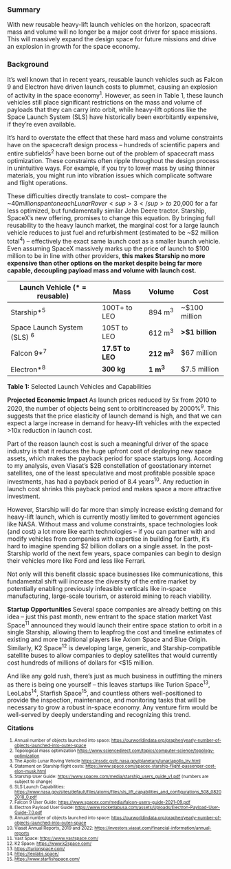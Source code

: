 ### Summary

With new reusable heavy-lift launch vehicles on the horizon, spacecraft mass and volume will no longer be a major cost driver for space missions. This will massively expand the design space for future missions and drive an explosion in growth for the space economy.

### Background
It’s well known that in recent years, reusable launch vehicles such as Falcon 9 and Electron have driven launch costs to plummet, causing an explosion of activity in the space economy<sup>1</sup>. However, as seen in Table 1, these launch vehicles still place significant restrictions on the mass and volume of payloads that they can carry into orbit, while heavy-lift options like the Space Launch System (SLS) have historically been exorbitantly expensive, if they’re even available.


It’s hard to overstate the effect that these hard mass and volume constraints have on the spacecraft design process – hundreds of scientific papers and entire subfields<sup>2</sup> have been borne out of the problem of spacecraft mass optimization. These constraints often ripple throughout the design process in unintuitive ways. For example, if you try to lower mass by using thinner materials, you might run into vibration issues which complicate software and flight operations.


These difficulties directly translate to cost– compare the ~$40 million spent on each Lunar Rover<sup>3</sup> to ~$20,000 for a far less optimized, but fundamentally similar John Deere tractor. Starship, SpaceX’s new offering, promises to change this equation. By bringing full reusability to the heavy launch market, the marginal cost for a large launch vehicle reduces to just fuel and refurbishment (estimated to be ~$2 million total<sup>4</sup>) – effectively the exact same launch cost as a smaller launch vehicle. Even assuming SpaceX massively marks up the price of launch to $100 million to be in line with other providers, **this makes Starship no more expensive than other options on the market despite being far more capable, decoupling payload mass and volume with launch cost.**


| **Launch Vehicle** (* = reusable)         | **Mass**         | **Volume**            | **Cost**        |
|-------------------------------------------|------------------|-----------------------|-----------------|
| Starship*<sup>5</sup>                     | 100T+ to LEO     | 894 m<sup>3</sup>     | ~$100 million   |
| Space Launch System (SLS) <sup> 6  </sup> | 105T to LEO      | 612 m<sup>3</sup>     | **>$1 billion** |
| Falcon 9*<sup>7</sup>                     | **17.5T to LEO** | **212 m<sup>3</sup>** | $67 million     |
| Electron*<sup>8</sup>                     | **300 kg**       | **1 m<sup>3</sup>**   | $7.5 million    |

**Table 1:** Selected Launch Vehicles and Capabilities

**Projected Economic Impact**
As launch prices reduced by 5x from 2010 to 2020, the number of objects being sent to orbitincreased by 2000%<sup>9</sup>. This suggests that the price elasticity of launch demand is high, and that we can expect a large increase in demand for heavy-lift vehicles with the expected >10x reduction in launch cost.


Part of the reason launch cost is such a meaningful driver of the space industry is that it reduces the huge upfront cost of deploying new space assets, which makes the payback period for space startups long. According to my analysis, even Viasat’s $2B constellation of geostationary internet satellites, one of the least speculative and most profitable possible space investments, has had a payback period of 8.4 years<sup>10</sup>. Any reduction in launch cost shrinks this payback
period and makes space a more attractive investment.

However, Starship will do far more than simply increase existing demand for heavy-lift launch, which is currently mostly limited to government agencies like NASA. Without mass and volume constraints, space technologies look (and cost) a lot more like earth technologies – if you can partner with and modify vehicles from companies with expertise in building for Earth, it’s hard to imagine spending $2 billion dollars on a single asset. In the post-Starship world of the next few years, space companies can begin to design their vehicles more like Ford and less like Ferrari.

Not only will this benefit classic space businesses like communications, this fundamental shift will increase the diversity of the entire market by potentially enabling previously infeasible verticals like in-space manufacturing, large-scale tourism, or asteroid mining to reach viability.

**Startup Opportunities**
Several space companies are already betting on this idea – just this past month, new entrant to the space station market Vast Space<sup>11</sup> announced they would launch their entire space station to orbit in a single Starship, allowing them to leapfrog the cost and timeline estimates of existing and more traditional players like Axiom Space and Blue Origin. Similarly, K2 Space<sup>12</sup> is developing large, generic, and Starship-compatible satellite buses to allow companies to deploy satellites that would currently cost hundreds of millions of dollars for <$15 million.

And like any gold rush, there’s just as much business in outfitting the miners as there is being one yourself – this leaves startups like Turion Space<sup>13</sup>, LeoLabs<sup>14</sup>, Starfish Space<sup>15</sup>, and countless others well-positioned to provide the inspection, maintenance, and monitoring tasks that will be necessary to grow a robust in-space economy. Any venture firm would be well-served by deeply understanding and recognizing this trend.

**Citations**
<font size="1">
1. Annual number of objects launched into space: https://ourworldindata.org/grapher/yearly-number-of-objects-launched-into-outer-space 
2. Topological mass optimization https://www.sciencedirect.com/topics/computer-science/topology-optimization
3. The Apollo Lunar Roving Vehicle https://nssdc.gsfc.nasa.gov/planetary/lunar/apollo_lrv.html 
4. Statement on Starship flight costs: https://www.space.com/spacex-starship-flight-passenger-cost-elon-musk.html 
5. Starship User Guide: https://www.spacex.com/media/starship_users_guide_v1.pdf (numbers are subject to change) 
6. SLS Launch Capabilities: https://www.nasa.gov/sites/default/files/atoms/files/sls_lift_capabilities_and_configurations_508_08202018_0.pdf 
7. Falcon 9 User Guide: https://www.spacex.com/media/falcon-users-guide-2021-09.pdf 
8. Electron Payload User Guide: https://www.rocketlabusa.com/assets/Uploads/Electron-Payload-User-Guide-7.0.pdf
9. Annual number of objects launched into space: https://ourworldindata.org/grapher/yearly-number-of-objects-launched-into-outer-space 
10. Viasat Annual Reports, 2019 and 2022: https://investors.viasat.com/financial-information/annual-reports 
11. Vast Space: https://www.vastspace.com/ 
12. K2 Space: https://www.k2space.com/ 
13. https://turionspace.com/ 
14. https://leolabs.space/
15. https://www.starfishspace.com/
</font>